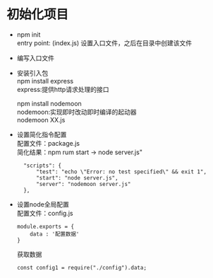 # 初始化项目
* npm init  
entry point: (index.js) 设置入口文件，之后在目录中创建该文件
* 编写入口文件
* 安装引入包  
npm install express  
express:提供http请求处理的接口

  npm install nodemoon  
  nodemoon:实现即时改动即时编译的起动器  
  nodemoon XX.js  
* 设置简化指令配置  
配置文件：package.js  
简化结果：npm rum start -> node server.js" 

        "scripts": {
            "test": "echo \"Error: no test specified\" && exit 1",
            "start": "node server.js",
            "server": "nodemoon server.js"
        },

* 设置node全局配置  
配置文件：config.js  

      module.exports = {
          data : '配置数据'
      }

  获取数据

      const config1 = require("./config").data;

